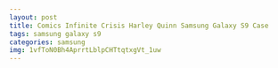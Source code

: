 ```yaml
---
layout: post
title: Comics Infinite Crisis Harley Quinn Samsung Galaxy S9 Case
tags: samsung galaxy s9
categories: samsung
img: 1vfToN0Bh4AprrtLblpCHTtqtxgVt_1uw
---
```

